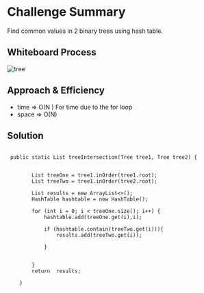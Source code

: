 # Challenge Summary

Find common values in 2 binary trees using hash table.

## Whiteboard Process

![tree](https://i.imgur.com/e03ZEri.jpeg)

## Approach & Efficiency

- time => O(N ) For time due to the for loop
- space => O(N)

## Solution

````

 public static List treeIntersection(Tree tree1, Tree tree2) {


        List treeOne = tree1.inOrder(tree1.root);
        List treeTwo = tree1.inOrder(tree2.root);

        List results = new ArrayList<>();
        HashTable hashtable = new HashTable();

        for (int i = 0; i < treeOne.size(); i++) {
            hashtable.add(treeOne.get(i),i);

            if (hashtable.contain(treeTwo.get(i))){
                results.add(treeTwo.get(i));

            }


        }
        return  results;

    }